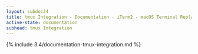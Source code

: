 ```yaml
---
layout: subdoc34
title: tmux Integration - Documentation - iTerm2 - macOS Terminal Replacement
active-state: documentation
subhead: tmux Integration
---
```

{% include 3.4/documentation-tmux-integration.md %}


